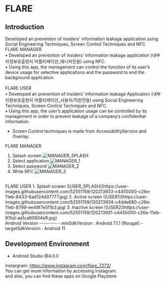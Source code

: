 FLARE
========
Introduction
--------
Developed an prevention of insiders' information leakage application using Social Engineering Techniques, Screen Control Techniques and NFC <br />
FLARE MANAGER	<br />
• Developed an prevention of insiders' information leakage application (내부자정보유출방지 어플리케이션_매니저전용) using NFC.<br />
• Using this app, the management can control the function of its user’s device usage for selective applications and the password to end the background application. <br />
<br />
FLARE USER	<br />
• Developed an prevention of insiders' information leakage Application (내부자정보유출방지 어플리케이션_사용자/직원전용) using Social Engineering Techniques, Screen Control Techniques and NFC.<br />
• Using this app, the user’s application usage can be controlled by its management in order to prevent leakage of a company’s confidential information.<br />
* Screen Control techniques is made from AccessibilityService and Overlay.<br />

FLARE MANAGER
1. Splash screen
![MANAGER_SPLASH](https://user-images.githubusercontent.com/52551159/120213917-c0193280-c26e-11eb-9862-05339fe8de7a.jpg)
2. Select application
![MANAGER_1](https://user-images.githubusercontent.com/52551159/120213922-c27b8c80-c26e-11eb-886a-97fe55984524.jpg)
3. Select password
![MANAGER_2](https://user-images.githubusercontent.com/52551159/120213924-c27b8c80-c26e-11eb-9feb-bbd8d1b49a40.jpg)
3. Write NFC
![MANAGER_3](https://user-images.githubusercontent.com/52551159/120213921-c1e2f600-c26e-11eb-8fff-eff4b708d8c5.jpg)
</br>
FLARE USER
1. Splash screen
![USER_SPLASH](https://user-images.githubusercontent.com/52551159/120213933-c4455000-c26e-11eb-8433-6ad124d37777.jpg)
2. Active screen
![USER1](https://user-images.githubusercontent.com/52551159/120213934-c4dde680-c26e-11eb-8799-ee48f7e5f1b3.jpg)
3. Inactive screen
![USER2](https://user-images.githubusercontent.com/52551159/120213931-c4455000-c26e-11eb-97bd-aa1ca80804e9.jpg)
</br>
Android Version
---------
- minSdkVersion : Android 7.1.1 (Nougat)
- targetSdkVersion : Android 11

Development Environment
--------
- Android Studio @4.0.0

instargram: https://www.instagram.com/flare_7272/  
You can get more information by accessing Instagram.<br />
and also, you can find these apps on Google Playstore
